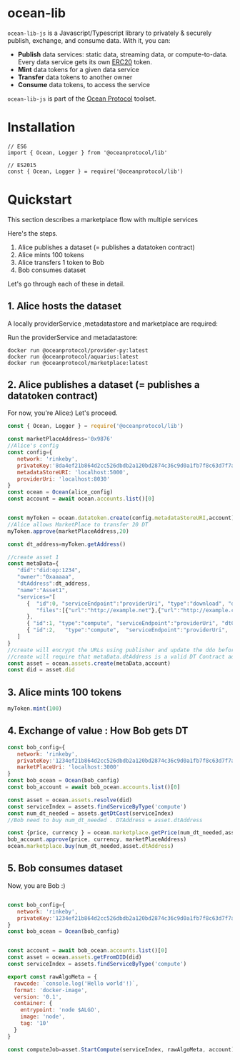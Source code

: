 # ocean-lib


`ocean-lib-js` is a Javascript/Typescript library to privately & securely publish, exchange, and consume data. With it, you can:
* **Publish** data services: static data, streaming data, or compute-to-data. Every data service gets its own [ERC20](https://github.com/ethereum/EIPs/blob/7f4f0377730f5fc266824084188cc17cf246932e/EIPS/eip-20.md) token.
* **Mint** data tokens for a given data service
* **Transfer** data tokens to another owner
* **Consume** data tokens, to access the service

`ocean-lib-js` is part of the [Ocean Protocol](www.oceanprotocol.com) toolset.

# Installation
```
// ES6
import { Ocean, Logger } from '@oceanprotocol/lib'

// ES2015
const { Ocean, Logger } = require('@oceanprotocol/lib')

```

# Quickstart

This section describes a marketplace flow with multiple services

Here's the steps.
1. Alice publishes a dataset (= publishes a datatoken contract)
1. Alice mints 100 tokens
1. Alice transfers 1 token to Bob
1. Bob consumes dataset

Let's go through each of these in detail.


## 1. Alice hosts the dataset

A locally providerService ,metadatastore and marketplace are required:

Run the providerService and metadatastore:
```
docker run @oceanprotocol/provider-py:latest
docker run @oceanprotocol/aquarius:latest
docker run @oceanprotocol/marketplace:latest
```


## 2. Alice publishes a dataset (= publishes a datatoken contract)

For now, you're Alice:) Let's proceed.


```javascript
const { Ocean, Logger } = require('@oceanprotocol/lib')

const marketPlaceAddress='0x9876'
//Alice's config
const config={
   network: 'rinkeby',
   privateKey:'8da4ef21b864d2cc526dbdb2a120bd2874c36c9d0a1fb7f8c63d7f7a8b41de8f',
   metadataStoreURI: 'localhost:5000',
   providerUri: 'localhost:8030'
}
const ocean = Ocean(alice_config)
const account = await ocean.accounts.list()[0]


const myToken = ocean.datatoken.create(config.metadataStoreURI,account)
//Alice allows MarketPlace to transfer 20 DT
myToken.approve(marketPlaceAddress,20)

const dt_address=myToken.getAddress()

//create asset 1
const metaData={
   "did":"did:op:1234",
   "owner":"0xaaaaa",
   "dtAddress":dt_address,
   "name":"Asset1",
   "services="[
      {  "id":0, "serviceEndpoint":"providerUri", "type":"download", "dtCost":10, "timeout":0,
         "files":[{"url":"http://example.net"},{"url":"http://example.com" }]
      },
      { "id":1, "type":"compute", "serviceEndpoint":"providerUri", "dtCost":1,"timeout":3600},
      { "id":2,   "type":"compute",  "serviceEndpoint":"providerUri",  "dtCost":2, "timeout":7200 },
   ]
}
//create will encrypt the URLs using publisher and update the ddo before pushing to aquarius
//create will require that metaData.dtAddress is a valid DT Contract address
const asset = ocean.assets.create(metaData,account)
const did = asset.did
```



## 3. Alice mints 100 tokens

```javascript
myToken.mint(100)
```

## 4. Exchange of value : How Bob gets DT
```javascript
const bob_config={
   network: 'rinkeby',
   privateKey:'1234ef21b864d2cc526dbdb2a120bd2874c36c9d0a1fb7f8c63d7f7a8b41de8f'  
   marketPlaceUri: 'localhost:3000'
}
const bob_ocean = Ocean(bob_config)
const bob_account = await bob_ocean.accounts.list()[0]

const asset = ocean.assets.resolve(did)
const serviceIndex = assets.findServiceByType('compute')
const num_dt_needed = assets.getDtCost(serviceIndex)
//Bob need to buy num_dt_needed . DTAddress = asset.dtAddress

const {price, currency } = ocean.marketplace.getPrice(num_dt_needed,asset.dtAddress)
bob_account.approve(price, currency, marketPlaceAddress)
ocean.marketplace.buy(num_dt_needed,asset.dtAddress)
```

## 5. Bob consumes dataset

Now, you are Bob :)


```javascript

const bob_config={
   network: 'rinkeby',
   privateKey:'1234ef21b864d2cc526dbdb2a120bd2874c36c9d0a1fb7f8c63d7f7a8b41de8f'  
}
const bob_ocean = Ocean(bob_config)


const account = await bob_ocean.accounts.list()[0]
const asset = ocean.assets.getFromDID(did)
const serviceIndex = assets.findServiceByType('compute')

export const rawAlgoMeta = {
  rawcode: `console.log('Hello world'!)`,
  format: 'docker-image',
  version: '0.1',
  container: {
    entrypoint: 'node $ALGO',
    image: 'node',
    tag: '10'
  }
}

const computeJob=asset.StartCompute(serviceIndex, rawAlgoMeta, account)

```


